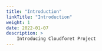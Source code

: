 ```yaml
---
title: "Introduction"
linkTitle: "Introduction"
weight: 1
date: 2022-01-07
description: >
    Introducing Cloudforet Project
---
```

